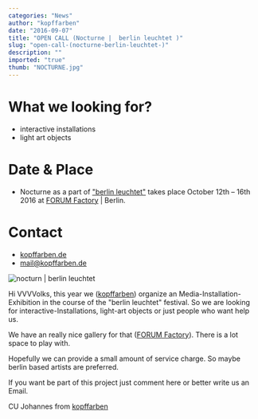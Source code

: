 ```yaml
---
categories: "News"
author: "kopffarben"
date: "2016-09-07"
title: "OPEN CALL (Nocturne |  berlin leuchtet )"
slug: "open-call-(nocturne-berlin-leuchtet-)"
description: ""
imported: "true"
thumb: "NOCTURNE.jpg"
---
```



#  What we looking for?
* interactive installations
* light art objects

#  Date & Place
* Nocturne as a part of ["berlin leuchtet"](http://berlin-leuchtet.com/) takes place October 12th – 16th 2016 at [FORUM Factory](http://www.forum-factory.de/) | Berlin.

# Contact
* [kopffarben.de](http://kopffarben.de)
* [mail@kopffarben.de](mailto:mail@kopffarben.de)

![nocturn | berlin leuchtet](NOCTURNE.jpg) 

Hi VVVVolks,
this year we ([kopffarben](http://kopffarben.de)) organize an Media-Installation-Exhibition in the course of the "berlin leuchtet" festival. So we are looking for interactive-Installations, light-art objects or just people who want help us. 

We have an really nice gallery for that ([FORUM Factory](http://www.forum-factory.de/)). There is a lot space to play with.

Hopefully we can provide a small amount of service charge. 
So maybe berlin based artists are preferred.

If you want be part of this project just comment here or better write us an Email.

CU Johannes from [kopffarben](http://kopffarben.de)

